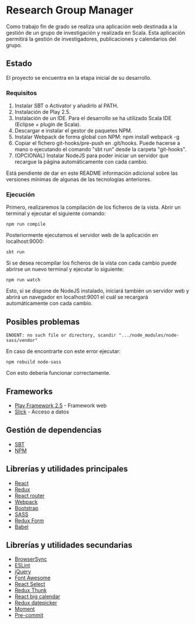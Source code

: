 # Research Group Manager

Como trabajo fin de grado se realiza una aplicación web destinada a la gestión de un grupo de investigación y realizada en Scala. Esta aplicación permitirá la gestión de investigadores, publicaciones y calendarios del grupo.

## Estado

El proyecto se encuentra en la etapa inicial de su desarrollo.

### Requisitos

1. Instalar SBT o Activator y añadirlo al PATH.
2. Instalación de Play 2.5.
3. Instalación de un IDE. Para el desarrollo se ha utilizado Scala IDE (Eclipse + plugin de Scala).
4. Descargar e instalar el gestor de paquetes NPM.
5. Instalar Webpack de forma global con NPM: npm install webpack -g
6. Copiar el fichero git-hooks/pre-push en .git/hooks. Puede hacerse a mano o ejecutando el comando "sbt run" desde la carpeta "git-hooks".
7. (OPCIONAL) Instalar NodeJS para poder iniciar un servidor que recargue la página automáticamente con cada cambio.

Está pendiente de dar en este README información adicional sobre las versiones mínimas de algunas de las tecnologías anteriores.

### Ejecución

Primero, realizaremos la compilación de los ficheros de la vista. Abrir un terminal y ejecutar el siguiente comando:

```
npm run compile
```

Posteriormente ejecutamos el servidor web de la aplicación en localhost:9000:

```
sbt run
```

Si se desea recompilar los ficheros de la vista con cada cambio puede abrirse un nuevo terminal y ejecutar lo siguiente:

```
npm run watch
```

Esto, si se dispone de NodeJS instalado, iniciará también un servidor web y abrirá un navegador en localhost:9001 el cuál se recargará automáticamente con cada cambio.

## Posibles problemas

```
ENOENT: no such file or directory, scandir ".../node_modules/node-sass/vendor"
```

En caso de encontrarte con este error ejecutar:

```
npm rebuild node-sass
```

Con esto debería funcionar correctamente.


## Frameworks

* [Play Framework 2.5](https://www.playframework.com/) - Framework web
* [Slick](http://slick.lightbend.com/) - Acceso a datos

## Gestión de dependencias

* [SBT](http://www.scala-sbt.org/)
* [NPM](https://www.npmjs.com/)

## Librerías y utilidades principales
* [React](https://facebook.github.io/react/)
* [Redux](http://redux.js.org/)
* [React router](https://github.com/ReactTraining/react-router/)
* [Webpack](https://webpack.js.org/)
* [Bootstrap](http://getbootstrap.com/)
* [SASS](http://sass-lang.com/)
* [Redux Form](http://redux-form.com)
* [Babel](https://babeljs.io/)

## Librerías y utilidades secundarias
* [BrowserSync](https://browsersync.io/)
* [ESLint](http://eslint.org/)
* [jQuery](https://jquery.com/)
* [Font Awesome](http://fontawesome.io/)
* [React Select](http://jedwatson.github.io/react-select/)
* [Redux Thunk](https://github.com/gaearon/redux-thunk)
* [React big calendar](http://intljusticemission.github.io/react-big-calendar/examples/index.html)
* [Redux datepicker](https://hacker0x01.github.io/react-datepicker/)
* [Moment](https://momentjs.com/)
* [Pre-commit](https://github.com/nlf/precommit-hook)
